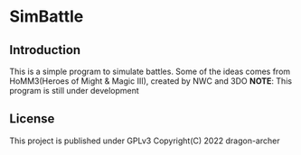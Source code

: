 # SimBattle
## Introduction
This is a simple program to simulate battles.
Some of the ideas comes from HoMM3(Heroes of Might & Magic III), created by NWC and 3DO
**NOTE**: This program is still under development
## License
This project is published under GPLv3
Copyright(C) 2022 dragon-archer
